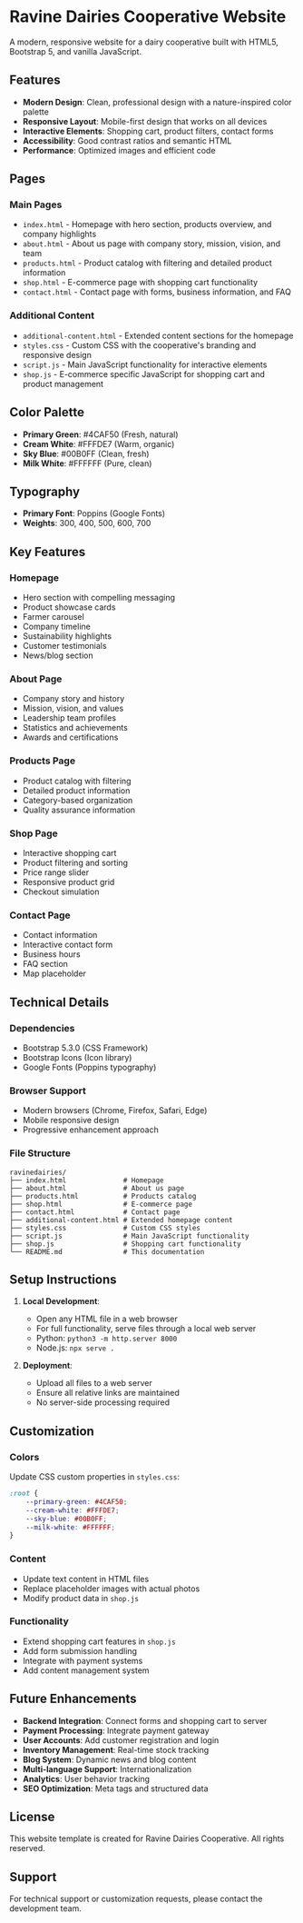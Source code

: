 # Ravine Dairies Cooperative Website

A modern, responsive website for a dairy cooperative built with HTML5, Bootstrap 5, and vanilla JavaScript.

## Features

- **Modern Design**: Clean, professional design with a nature-inspired color palette
- **Responsive Layout**: Mobile-first design that works on all devices
- **Interactive Elements**: Shopping cart, product filters, contact forms
- **Accessibility**: Good contrast ratios and semantic HTML
- **Performance**: Optimized images and efficient code

## Pages

### Main Pages
- `index.html` - Homepage with hero section, products overview, and company highlights
- `about.html` - About us page with company story, mission, vision, and team
- `products.html` - Product catalog with filtering and detailed product information
- `shop.html` - E-commerce page with shopping cart functionality
- `contact.html` - Contact page with forms, business information, and FAQ

### Additional Content
- `additional-content.html` - Extended content sections for the homepage
- `styles.css` - Custom CSS with the cooperative's branding and responsive design
- `script.js` - Main JavaScript functionality for interactive elements
- `shop.js` - E-commerce specific JavaScript for shopping cart and product management

## Color Palette

- **Primary Green**: #4CAF50 (Fresh, natural)
- **Cream White**: #FFFDE7 (Warm, organic)
- **Sky Blue**: #00B0FF (Clean, fresh)
- **Milk White**: #FFFFFF (Pure, clean)

## Typography

- **Primary Font**: Poppins (Google Fonts)
- **Weights**: 300, 400, 500, 600, 700

## Key Features

### Homepage
- Hero section with compelling messaging
- Product showcase cards
- Farmer carousel
- Company timeline
- Sustainability highlights
- Customer testimonials
- News/blog section

### About Page
- Company story and history
- Mission, vision, and values
- Leadership team profiles
- Statistics and achievements
- Awards and certifications

### Products Page
- Product catalog with filtering
- Detailed product information
- Category-based organization
- Quality assurance information

### Shop Page
- Interactive shopping cart
- Product filtering and sorting
- Price range slider
- Responsive product grid
- Checkout simulation

### Contact Page
- Contact information
- Interactive contact form
- Business hours
- FAQ section
- Map placeholder

## Technical Details

### Dependencies
- Bootstrap 5.3.0 (CSS Framework)
- Bootstrap Icons (Icon library)
- Google Fonts (Poppins typography)

### Browser Support
- Modern browsers (Chrome, Firefox, Safari, Edge)
- Mobile responsive design
- Progressive enhancement approach

### File Structure
```
ravinedairies/
├── index.html              # Homepage
├── about.html              # About us page
├── products.html           # Products catalog
├── shop.html               # E-commerce page
├── contact.html            # Contact page
├── additional-content.html # Extended homepage content
├── styles.css              # Custom CSS styles
├── script.js               # Main JavaScript functionality
├── shop.js                 # Shopping cart functionality
└── README.md               # This documentation
```

## Setup Instructions

1. **Local Development**: 
   - Open any HTML file in a web browser
   - For full functionality, serve files through a local web server
   - Python: `python3 -m http.server 8000`
   - Node.js: `npx serve .`

2. **Deployment**:
   - Upload all files to a web server
   - Ensure all relative links are maintained
   - No server-side processing required

## Customization

### Colors
Update CSS custom properties in `styles.css`:
```css
:root {
    --primary-green: #4CAF50;
    --cream-white: #FFFDE7;
    --sky-blue: #00B0FF;
    --milk-white: #FFFFFF;
}
```

### Content
- Update text content in HTML files
- Replace placeholder images with actual photos
- Modify product data in `shop.js`

### Functionality
- Extend shopping cart features in `shop.js`
- Add form submission handling
- Integrate with payment systems
- Add content management system

## Future Enhancements

- **Backend Integration**: Connect forms and shopping cart to server
- **Payment Processing**: Integrate payment gateway
- **User Accounts**: Add customer registration and login
- **Inventory Management**: Real-time stock tracking
- **Blog System**: Dynamic news and blog content
- **Multi-language Support**: Internationalization
- **Analytics**: User behavior tracking
- **SEO Optimization**: Meta tags and structured data

## License

This website template is created for Ravine Dairies Cooperative. All rights reserved.

## Support

For technical support or customization requests, please contact the development team.
